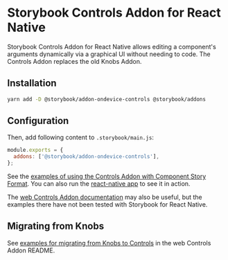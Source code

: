 # Storybook Controls Addon for React Native

Storybook Controls Addon for React Native allows editing a component's arguments dynamically via a graphical UI without needing to code. The Controls Addon replaces the old Knobs Addon.

## Installation

```sh
yarn add -D @storybook/addon-ondevice-controls @storybook/addons
```

## Configuration

Then, add following content to `.storybook/main.js`:

```js
module.exports = {
  addons: ['@storybook/addon-ondevice-controls'],
};
```

See the [examples of using the Controls Addon with Component Story Format](../../examples/native/components/ControlExamples). You can also run the [react-native app](../../examples/native) to see it in action.

The [web Controls Addon documentation](https://storybook.js.org/docs/react/essentials/controls) may also be useful, but the examples there have not been tested with Storybook for React Native.

## Migrating from Knobs

See [examples for migrating from Knobs to Controls](https://github.com/storybookjs/storybook/tree/next/addons/controls#how-do-i-migrate-from-addon-knobs) in the web Controls Addon README.
